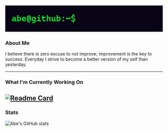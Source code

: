 ![banner.gif](https://github.com/ceabe/ceabe/blob/main/banner.gif)

### About Me
I believe there is zero excuse to not improve; improvement is the key to success. 
Everyday I strive to become a better version of my self than yesterday.

---

### What I'm Currently Working On
[![Readme Card](https://github-readme-stats.vercel.app/api/pin/?username=ceabe&repo=social-links-profile-main)](https://github.com/anuraghazra/social-links-profile-main)
---

### Stats
![Abe's GitHub stats](https://github-readme-stats.vercel.app/api?username=ceabe&show_icons=true&theme=dark)
